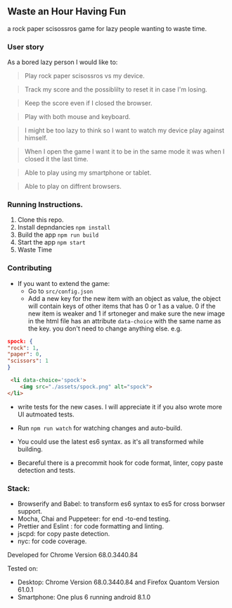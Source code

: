 ## Waste an Hour Having Fun

a rock paper scisossros game for lazy people wanting to waste time.

### User story

As a bored lazy person I would like to:

> Play rock paper scisossros vs my device.

> Track my score and the possiblilty to reset it in case I'm losing.

> Keep the score even if I closed the browser.

> Play with both mouse and keyboard.

> I might be too lazy to think so I want to watch my device play against himself.

> When I open the game I want it to be in the same mode it was when I closed it the last time.

> Able to play using my smartphone or tablet.

> Able to play on diffrent browsers.

### Running Instructions.

1. Clone this repo.
2. Install depndancies `npm install`
3. Build the app `npm run build`
4. Start the app `npm start`
5. Waste Time

### Contributing

- If you want to extend the game:
  - Go to `src/config.json`
  - Add a new key for the new item with an object as value, the object will contain keys of other items that has 0 or 1 as a value. 0 if the new item is weaker and 1 if srtoneger and make sure the new image in the html file has an attribute `data-choice` with the same name as the key. you don't need to change anything else. e.g.

```json
spock: {
"rock": 1,
"paper": 0,
"scissors": 1
}
```

```html
 <li data-choice='spock'>
    <img src="./assets/spock.png" alt="spock">
</li>
```

- write tests for the new cases. I will appreciate it if you also wrote more UI autmoated tests.

- Run `npm run watch` for watching changes and auto-build.

- You could use the latest es6 syntax. as it's all transformed while building.

- Becareful there is a precommit hook for code format, linter, copy paste detection and tests.

### Stack:

- Browserify and Babel: to transform es6 syntax to es5 for cross borwser support.
- Mocha, Chai and Puppeteer: for end -to-end testing.
- Prettier and Eslint : for code formatting and linting.
- jscpd: for copy paste detection.
- nyc: for code coverage.

Developed for Chrome Version 68.0.3440.84

Tested on:

- Desktop: Chrome Version 68.0.3440.84 and Firefox Quantom Version 61.0.1
- Smartphone: One plus 6 running android 8.1.0
